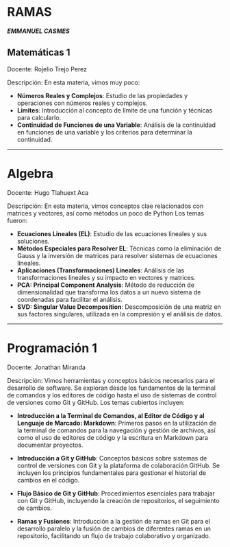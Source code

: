 # RAMAS


_**EMMANUEL CASMES**_ 
 
<!-- Que haremos en etsa apractica: Crear ramas y agregar contenido -->


   ## Matemáticas 1
Docente: Rojelio Trejo Perez 

Descripción: En esta materia, vimos muy poco:

- **Números Reales y Complejos**: Estudio de las propiedades y operaciones con números reales y complejos.
- **Límites**: Introducción al concepto de límite de una función y técnicas para calcularlo.
- **Continuidad de Funciones de una Variable**: Análisis de la continuidad en funciones de una variable y los criterios para determinar la continuidad.
---

# Algebra
Docente: Hugo Tlahuext Aca

Descripción: En esta materia, vimos conceptos clae relacionados con matrices y vectores, así como métodos un poco de Python Los temas fueron:

- **Ecuaciones Lineales (EL)**: Estudio de las ecuaciones lineales y sus soluciones.
- **Métodos Especiales para Resolver EL**: Técnicas como la eliminación de Gauss y la inversión de matrices para resolver sistemas de ecuaciones lineales.
- **Aplicaciones (Transformaciones) Lineales**: Análisis de las transformaciones lineales y su impacto en vectores y matrices.
- **PCA: Principal Component Analysis**: Método de reducción de dimensionalidad que transforma los datos a un nuevo sistema de coordenadas para facilitar el análisis.
- **SVD: Singular Value Decomposition**: Descomposición de una matriz en sus factores singulares, utilizada en la compresión y el análisis de datos.
---
# Programación 1
Docente: Jonathan Miranda 

Descripción: Vimos herramientas y conceptos básicos necesarios para el desarrollo de software. Se exploran desde los fundamentos de la terminal de comandos y los editores de código hasta el uso de sistemas de control de versiones como Git y GitHub. Los temas cubiertos incluyen:

- **Introducción a la Terminal de Comandos, al Editor de Código y al Lenguaje de Marcado: Markdown**: Primeros pasos en la utilización de la terminal de comandos para la navegación y gestión de archivos, así como el uso de editores de código y la escritura en Markdown para documentar proyectos.
  
- **Introducción a Git y GitHub**: Conceptos básicos sobre sistemas de control de versiones con Git y la plataforma de colaboración GitHub. Se incluyen los principios fundamentales para gestionar el historial de cambios en el código.
  
- **Flujo Básico de Git y GitHub**: Procedimientos esenciales para trabajar con Git y GitHub, incluyendo la creación de repositorios, el seguimiento de cambios.
  
- **Ramas y Fusiones**: Introducción a la gestión de ramas en Git para el desarrollo paralelo y la fusión de cambios de diferentes ramas en un repositorio, facilitando un flujo de trabajo colaborativo y organizado.
  


